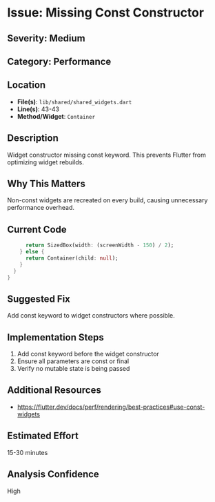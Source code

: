 # Issue: Missing Const Constructor

## Severity: Medium

## Category: Performance

## Location
- **File(s)**: `lib/shared/shared_widgets.dart`
- **Line(s)**: 43-43
- **Method/Widget**: `Container`

## Description
Widget constructor missing const keyword. This prevents Flutter from optimizing widget rebuilds.

## Why This Matters
Non-const widgets are recreated on every build, causing unnecessary performance overhead.

## Current Code
```dart
      return SizedBox(width: (screenWidth - 150) / 2);
    } else {
      return Container(child: null);
    }
  }
}
```

## Suggested Fix
Add const keyword to widget constructors where possible.

## Implementation Steps
1. Add const keyword before the widget constructor
2. Ensure all parameters are const or final
3. Verify no mutable state is being passed

## Additional Resources
- https://flutter.dev/docs/perf/rendering/best-practices#use-const-widgets

## Estimated Effort
15-30 minutes

## Analysis Confidence
High
